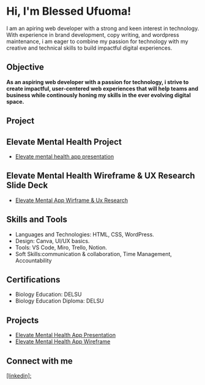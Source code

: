 <h1>Hi, I'm Blessed Ufuoma! </h1>

<p> I am an apiring web developer with a strong and keen interest in technology. With experience in brand development, copy writing, and wordpress maintenance, i am eager to combine my passion for technology with my creative and technical skills to build impactful digital experiences. </p>


<h2> Objective </h2>
 <b>As an aspiring web developer with a passion for technology, i strive to create impactful, user-centered web experiences that will help teams and business while continously honing my skills in the ever evolving digital space.</b> <br/>
 
<h2>Project</h2>
<h2> Elevate Mental Health Project </h2>

- [Elevate mental health app presentation](https://github.com/BlessedUfuoma/Elevate-Mental-Health-App-Presentation/tree/main
)

 ## Elevate Mental Health Wireframe & UX Research Slide Deck
- <a href="https://github.com/BlessedUfuoma/Elevate-Mental-Health-App-Wireframe-UX-Research-Slide-Deck/tree/main">Elevate Mental App Wirframe & Ux Research</a>

## Skills and Tools
- Languages and Technologies: HTML, CSS, WordPress.
- Design: Canva, UI/UX basics.
- Tools: VS Code, Miro, Trello, Notion.
- Soft Skills:communication & collaboration, Time Management, Accountability
  
## Certifications
  - Biology Education: DELSU
  - Biology Education Diploma: DELSU

## Projects
- [Elevate Mental Health App Presentation](https://github.com/BlessedUfuoma/Elevate-Mental-Health-App-Presentation/tree/main)
- [Elevate Mental Health App Wireframe](https://github.com/pocre8/BlessedUfuoma/blob/main/Elevate%20Mental%20Health%20App%20Wireframe.pdf) <br/>

## Connect with me 
<a href="https://www.linkedin.com/in/blessed-ufuoma"> 
[linkedin]: <a/>
  

<!--
**joshmadakor1/joshmadakor1** is a ✨ _special_ ✨ repository because its `README.md` (this file) appears on your GitHub profile.

Here are some ideas to get you started:

- 🔭 I’m currently working on ...
- 🌱 I’m currently learning ...
- 👯 I’m looking to collaborate on ...
- 🤔 I’m looking for help with ...
- 💬 Ask me about ...
- 📫 How to reach me: ...
- 😄 Pronouns: ...
- ⚡ Fun fact: ...
-->
